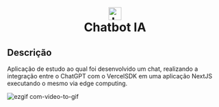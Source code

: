 <h1 align="center">
<img alt="Logo" src="https://encrypted-tbn0.gstatic.com/images?q=tbn:ANd9GcSjWT_GU8Y55sKrJ8p_LogykN_MVyGxMaovwg&usqp=CAU" width="30px" align='center'/>
</br>
Chatbot IA
</h1>

## Descrição

Aplicação de estudo ao qual foi desenvolvido um chat, realizando a integração entre o ChatGPT com o VercelSDK em uma aplicação NextJS executando o mesmo via edge computing.

![ezgif com-video-to-gif](https://github.com/CrisnaldoSantos/chatbot-ai/assets/45441190/fc88de68-6eac-440d-a3e2-ce6cc45983a7)
